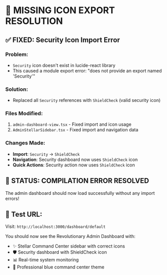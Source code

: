 # 🎯 MISSING ICON EXPORT RESOLUTION

## ✅ FIXED: Security Icon Import Error

### Problem:
- `Security` icon doesn't exist in lucide-react library
- This caused a module export error: "does not provide an export named 'Security'"

### Solution:
- Replaced all `Security` references with `ShieldCheck` (valid security icon)

### Files Modified:
1. `admin-dashboard-view.tsx` - Fixed import and icon usage
2. `AdminStellarSidebar.tsx` - Fixed import and navigation data

### Changes Made:
- **Import**: `Security` → `ShieldCheck`
- **Navigation**: Security dashboard now uses `ShieldCheck` icon
- **Quick Actions**: Security action now uses `ShieldCheck` icon

## 🚀 STATUS: COMPILATION ERROR RESOLVED

The admin dashboard should now load successfully without any import errors!

## 🎯 Test URL:
Visit: `http://localhost:3000/dashboard/default`

You should now see the Revolutionary Admin Dashboard with:
- ✨ Stellar Command Center sidebar with correct icons
- 🛡️ Security dashboard with ShieldCheck icon
- 📊 Real-time system monitoring
- 🎨 Professional blue command center theme
